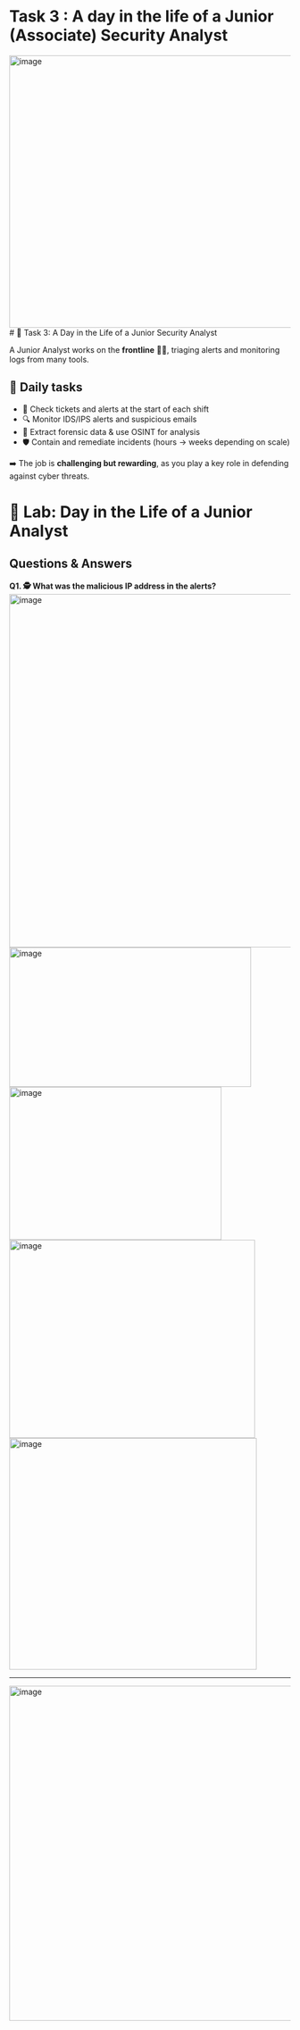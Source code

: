 ﻿# Task 3 : A day in the life of a Junior (Associate) Security Analyst

<img width="702" height="488" alt="image" src="https://github.com/user-attachments/assets/e8a1e9d4-e9a0-4789-a8bc-412dfc2e9465" />
# 📅 Task 3: A Day in the Life of a Junior Security Analyst

A Junior Analyst works on the **frontline** 👨‍💻, triaging alerts and monitoring logs from many tools.  

## 📌 Daily tasks
- 📑 Check tickets and alerts at the start of each shift  
- 🔍 Monitor IDS/IPS alerts and suspicious emails  
- 🧪 Extract forensic data & use OSINT for analysis  
- 🛡️ Contain and remediate incidents (hours → weeks depending on scale)  

➡️ The job is **challenging but rewarding**, as you play a key role in defending against cyber threats.

# 🧪 Lab: Day in the Life of a Junior Analyst

## Questions & Answers

**Q1. 🕵️ What was the malicious IP address in the alerts?**  
<img width="1656" height="633" alt="image" src="https://github.com/user-attachments/assets/e7659fc9-a5db-4dba-a20b-e51c77fc97eb" />
<img width="433" height="250" alt="image" src="https://github.com/user-attachments/assets/ccc21a2f-5e76-47ed-8223-5a330aab39a2" />
<img width="380" height="274" alt="image" src="https://github.com/user-attachments/assets/a12a4591-12cb-4f1b-9ce3-38335dcee62a" />
<img width="440" height="355" alt="image" src="https://github.com/user-attachments/assets/6f987b0b-f545-44ff-bf9e-dcec914221a7" />
<img width="443" height="415" alt="image" src="https://github.com/user-attachments/assets/28f4058d-c514-452a-97a9-168ca9dda4e0" />


---


<img width="1068" height="600" alt="image" src="https://github.com/user-attachments/assets/2ec6522e-1abf-4950-889f-f91504064f2d" />


